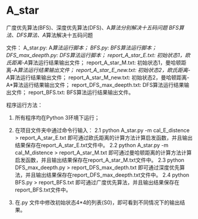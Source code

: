 # A_star
广度优先算法(BFS)、深度优先算法(DFS)、A*算法分别解决十五码问题
BFS算法、DFS算法、A*算法解决十五码问题

文件：
A_star.py:                      A*算法运行脚本；
BFS.py:                         BFS算法运行脚本；
DFS_max_deepth.py:              DFS算法运行脚本；
report_A_star_E.txt:            初始状态1，欧氏距离-A*算法运行结果输出文件；
report_A_star_M.txt:            初始状态1，曼哈顿距离-A*算法运行结果输出文件；
report_A_star_E_new.txt:        初始状态2，欧氏距离-A*算法运行结果输出文件；
report_A_star_M_new.txt:        初始状态2，曼哈顿距离-A*算法运行结果输出文件；
report_DFS_max_deepth.txt:      DFS算法运行结果输出文件；
report_BFS.txt:                 BFS算法运行结果输出文件。


程序运行方法：
1. 所有程序均在Python 3环境下运行；
2. 在项目文件夹中通过命令行输入：
    2.1 python A_star.py -m cal_E_distence > report_A_star_E.txt
    即可通过欧氏距离的计算方法计算启发函数，并且输出结果保存在report_A_star_E.txt文件中。
    2.2 python A_star.py -m cal_M_distence > report_A_star_M.txt
    即可通过曼哈顿距离的计算方法计算启发函数，并且输出结果保存在report_A_star_M.txt文件中。
    2.3 python DFS_max_deepth.py > report_DFS_max_depth.txt
    即可通过深度优先算法，并且输出结果保存在report_DFS_max_deepth.txt文件中。
    2.4 python BFS.py > report_BFS.txt
    即可通过广度优先算法，并且输出结果保存在report_BFS.txt文件中。

3. 在.py 文件中修改初始状态4*4的列表(S0)，即可看到不同情况下的输出结果。
